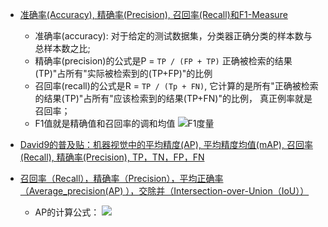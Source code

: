 * [准确率(Accuracy), 精确率(Precision), 召回率(Recall)和F1-Measure](https://blog.argcv.com/articles/1036.c)
    * 准确率(accuracy): 对于给定的测试数据集，分类器正确分类的样本数与总样本数之比; 
    * 精确率(precision)的公式是P = `TP / (FP + TP)` 正确被检索的结果(TP)"占所有"实际被检索到的(TP+FP)"的比例
    * 召回率(recall)的公式是R = `TP / (Tp + FN)`, 它计算的是所有"正确被检索的结果(TP)"占所有"应该检索到的结果(TP+FN)"的比例，
    真正例率就是召回率；
    * F1值就是精确值和召回率的调和均值 
    ![F1度量](readme/10.220-F1度量.png)

    

    

* [David9的普及贴：机器视觉中的平均精度(AP), 平均精度均值(mAP), 召回率(Recall), 精确率(Precision), TP，TN，FP，FN](http://nooverfit.com/wp/david9%E7%9A%84%E6%99%AE%E5%8F%8A%E8%B4%B4%EF%BC%9A%E6%9C%BA%E5%99%A8%E8%A7%86%E8%A7%89%E4%B8%AD%E7%9A%84%E5%B9%B3%E5%9D%87%E7%B2%BE%E5%BA%A6ap-%E5%B9%B3%E5%9D%87%E7%B2%BE%E5%BA%A6%E5%9D%87/)
* [召回率（Recall），精确率（Precision），平均正确率（Average_precision(AP) ），交除并（Intersection-over-Union（IoU））](https://blog.csdn.net/hysteric314/article/details/54093734)
    * AP的计算公式： 
    ![](readme/10.220-AP_01.png)